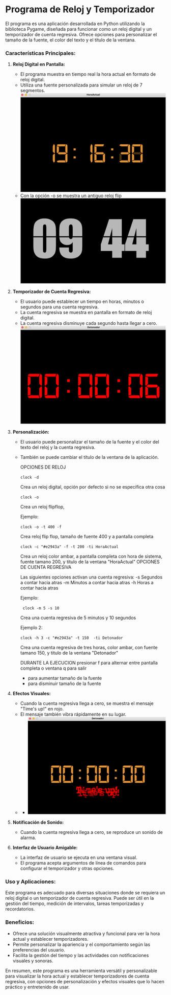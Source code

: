 # Programa de Reloj y Temporizador

El programa es una aplicación desarrollada en Python utilizando la biblioteca Pygame, diseñada para funcionar como un reloj digital y un temporizador de cuenta regresiva. Ofrece opciones para personalizar el tamaño de la fuente, el color del texto y el título de la ventana.

### Características Principales:

1. **Reloj Digital en Pantalla:**
   - El programa muestra en tiempo real la hora actual en formato de reloj digital.
   - Utiliza una fuente personalizada para simular un reloj de 7 segmentos.
    ![Descripción de la imagen](img/imgR.png)
   - Con la opción -o se muestra un antiguo reloj flip
    ![Descripción de la imagen](img/imgFlip.png)   


2. **Temporizador de Cuenta Regresiva:**
   - El usuario puede establecer un tiempo en horas, minutos o segundos para una cuenta regresiva.
   - La cuenta regresiva se muestra en pantalla en formato de reloj digital.
   - La cuenta regresiva disminuye cada segundo hasta llegar a cero.
    ![Descripción de la imagen](img/imgT.png)

3. **Personalización:**
   - El usuario puede personalizar el tamaño de la fuente y el color del texto del reloj y la cuenta regresiva.
   - También se puede cambiar el título de la ventana de la aplicación.

     OPCIONES DE RELOJ

      ```clock -d ```
     
      Crea un reloj digital, opción por defecto si no se especifica otra cosa
     
      ```clock -o ```
     
      Crea un reloj flipflop,
      
      Ejemplo:
      
      ```clock -o -t 400 -f ```
     
      Crea reloj flip flop,  tamaño de fuente 400 y a pantalla completa
      
      ```clock -c "#e2943a" -f -t 200 -ti HoraActual ```
     
      Crea un reloj color ambar, a pantalla completa con hora de sistema, fuente tamano 200,  y titulo de la ventana "HoraActual"
      OPCIONES DE CUENTA REGRESIVA
      
      Las siguientes opciones activan una cuenta regresiva:
      -s   Segundos a contar hacia atras
      -m   Minutos a contar hacia atras
      -h   Horas a contar hacia atras
      
      Ejemplo:
      
      ``` clock -m 5 -s 10```
     
      Crea una cuenta regresiva de 5 minutos y 10 segundos
      
      Ejemplo 2:
      
      ```clock -h 3 -c "#e2943a" -t 150  -ti Detonador ```
     
      Crea una cuenta regresiva de tres horas, color ambar, con fuente tamano 150, y titulo de la ventana "Detonador"
      
      
      DURANTE LA EJECUCION
      presionar
       f   para alternar entre pantalla completa o ventana
       q   para salir
       +   para aumentar tamaño de la fuente
       -   para disminuir tamaño de la fuente

 

4. **Efectos Visuales:**
   - Cuando la cuenta regresiva llega a cero, se muestra el mensaje "Time's up!" en rojo.
   - El mensaje también vibra rápidamente en su lugar.
   - - ![Descripción de la imagen](img/imgT2.png)

5. **Notificación de Sonido:**
   - Cuando la cuenta regresiva llega a cero, se reproduce un sonido de alarma.

6. **Interfaz de Usuario Amigable:**
   - La interfaz de usuario se ejecuta en una ventana visual.
   - El programa acepta argumentos de línea de comandos para configurar el temporizador y otras opciones.

### Uso y Aplicaciones:

Este programa es adecuado para diversas situaciones donde se requiera un reloj digital o un temporizador de cuenta regresiva. Puede ser útil en la gestión del tiempo, medición de intervalos, tareas temporizadas y recordatorios.

### Beneficios:

- Ofrece una solución visualmente atractiva y funcional para ver la hora actual y establecer temporizadores.
- Permite personalizar la apariencia y el comportamiento según las preferencias del usuario.
- Facilita la gestión del tiempo y las actividades con notificaciones visuales y sonoras.

En resumen, este programa es una herramienta versátil y personalizable para visualizar la hora actual y establecer temporizadores de cuenta regresiva, con opciones de personalización y efectos visuales que lo hacen práctico y entretenido de usar.
